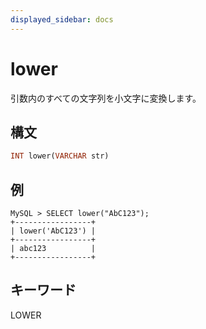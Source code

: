 ```yaml
---
displayed_sidebar: docs
---
```


# lower

引数内のすべての文字列を小文字に変換します。

## 構文

```Haskell
INT lower(VARCHAR str)
```

## 例

```Plain Text
MySQL > SELECT lower("AbC123");
+-----------------+
| lower('AbC123') |
+-----------------+
| abc123          |
+-----------------+
```

## キーワード

LOWER